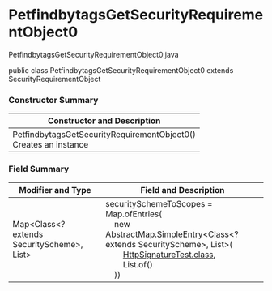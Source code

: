 # PetfindbytagsGetSecurityRequirementObject0
PetfindbytagsGetSecurityRequirementObject0.java

public class PetfindbytagsGetSecurityRequirementObject0
extends SecurityRequirementObject

### Constructor Summary
| Constructor and Description |
| --------------------------- |
| PetfindbytagsGetSecurityRequirementObject0()<br>Creates an instance |

### Field Summary
| Modifier and Type | Field and Description |
| ----------------- | --------------------- |
| Map<Class<? extends SecurityScheme>, List<String>> | securitySchemeToScopes = Map.ofEntries(<br>&nbsp;&nbsp;&nbsp;&nbsp;new AbstractMap.SimpleEntry<Class<? extends SecurityScheme>, List<String>>(<br>&nbsp;&nbsp;&nbsp;&nbsp;&nbsp;&nbsp;&nbsp;&nbsp;[HttpSignatureTest.class](../../../../components/securityschemes/HttpSignatureTest.md),<br>&nbsp;&nbsp;&nbsp;&nbsp;&nbsp;&nbsp;&nbsp;&nbsp;List.of()<br>&nbsp;&nbsp;&nbsp;&nbsp;)) |

